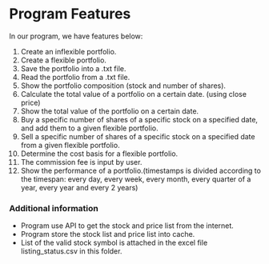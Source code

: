 # Program Features
In our program, we have features below:
1. Create an inflexible portfolio.
2. Create a flexible portfolio.
3. Save the portfolio into a .txt file.
4. Read the portfolio from a .txt file.
5. Show the portfolio composition (stock and number of shares).
6. Calculate the total value of a portfolio on a certain date. (using close price)
7. Show the total value of the portfolio on a certain date.
8. Buy a specific number of shares of a specific stock on a specified date, and add them to 
   a given flexible portfolio.
9. Sell a specific number of shares of a specific stock on a specified date from a given flexible 
   portfolio.
10. Determine the cost basis for a flexible portfolio.
11. The commission fee is input by user.
12. Show the performance of a portfolio.(timestamps is divided according to the timespan: every 
    day, every week, every month, every quarter of a year, every year and every 2 years)

### Additional information
- Program use API to get the stock and price list from the internet.
- Program store the stock list and price list into cache.
- List of the valid stock symbol is attached in the excel file listing_status.csv in this folder.